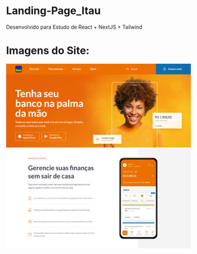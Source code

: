 # Landing-Page_Itau
Desenvolvido para Estudo de React + NextJS + Tailwind

# Imagens do Site:

![Alt text](img1.png)
![Alt text](img2.png)
